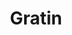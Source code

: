 ---
title: 'Gratin'
thumbnail: 'https://acnhcdn.com/2.0/CookingIcon/FtrGratinCropped.png'
type: savory
ingredients:
  -
    id: 'flour'
    type: 'misc'
    quantity: 3
  -
    id: 'potato'
    type: 'crop'
    quantity: 2
layout: '../../layouts/RecipeDetail.astro'
---